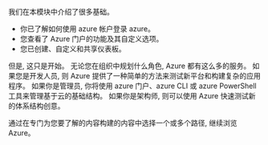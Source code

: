 我们在本模块中介绍了很多基础。 

- 你已了解如何使用 azure 帐户登录 azure。 
- 您查看了 Azure 门户的功能及其自定义选项。 
- 您已创建、自定义和共享仪表板。

但是, 这只是开始。 无论您在组织中规划什么角色, Azure 都有这么多的服务。 如果您是开发人员, 则 Azure 提供了一种简单的方法来测试新平台和构建复杂的应用程序。 如果你是管理员, 你将使用 azure 门户、azure CLI 或 azure PowerShell 工具来管理基于云的基础结构。 如果你是架构师, 则可以使用 Azure 快速测试新的体系结构创意。

通过在专门为您要了解的内容构建的内容中选择一个或多个路径, 继续浏览 Azure。